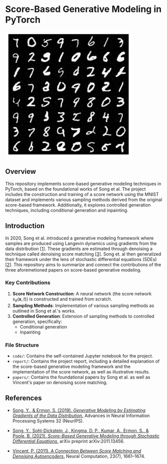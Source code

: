 # Score-Based Generative Modeling in PyTorch

![image](https://github.com/gaetanX21/generative-SDE/blob/main/report/assets/pc.png)

## Overview

This repository implements score-based generative modeling techniques in PyTorch, based on the foundational works of Song et al. The project includes the construction and training of a score network using the MNIST dataset and implements various sampling methods derived from the original score-based framework. Additionally, it explores controlled generation techniques, including conditional generation and inpainting.

## Introduction

In 2020, Song et al. introduced a generative modeling framework where samples are produced using Langevin dynamics using gradients from the data distribution [[1]](https://github.com/gaetanX21/generative-SDE/blob/main/papers/score_langevin.pdf). These gradients are estimated through denoising a technique called denoising score matching [[3]](https://github.com/gaetanX21/generative-SDE/blob/main/papers/score_denoising.pdf). Song et. al then generalized their framework under the lens of stochastic differential equations (SDEs) [[2]](https://github.com/gaetanX21/generative-SDE/blob/main/papers/score_sde.pdf). This repository aims to summarize and connect the contributions of the three aforemetioned papers on score-based generative modeling.

### Key Contributions

1. **Score Network Construction**: A neural network (the score network $s_\theta(\mathbf{x}, t)$) is constructed and trained from scratch.
2. **Sampling Methods**: Implementation of various sampling methods as outlined in Song et al.'s works.
3. **Controlled Generation**: Extension of sampling methods to controlled generation, specifically:
   - Conditional generation
   - Inpainting

### File Structure

- `code/`: Contains the self-contained Jupyter notebook for the project.
- `report/`: Contains the project report, including a detailed explanation of the score-based generative modeling framework and the implementation of the score network, as well as illustrative results.
- `papers/`: Contains the foundational papers by Song et al. as well as Vincent's paper on denoising score matching.

## References

- [Song, Y., & Ermon, S. (2019). _Generative Modeling by Estimating Gradients of the Data Distribution_.](https://github.com/gaetanX21/generative-SDE/blob/main/papers/score_langevin.pdf) Advances in Neural Information Processing Systems 32 (NeurIPS).

- [Song, Y., Sohl-Dickstein, J., Kingma, D. P., Kumar, A., Ermon, S., & Poole, B. (2021). _Score-Based Generative Modeling through Stochastic Differential Equations_.](https://github.com/gaetanX21/generative-SDE/blob/main/papers/score_sde.pdf) arXiv preprint arXiv:2011.13456.

- [Vincent, P. (2011). _A Connection Between Score Matching and Denoising Autoencoders_.](https://github.com/gaetanX21/generative-SDE/blob/main/papers/score_denoising.pdf) Neural Computation, 23(7), 1661–1674.

